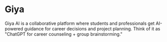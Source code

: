 # Giya
Giya AI is a collaborative platform where students and professionals get AI-powered guidance for career decisions and project planning. Think of it as "ChatGPT for career counseling + group brainstorming."
